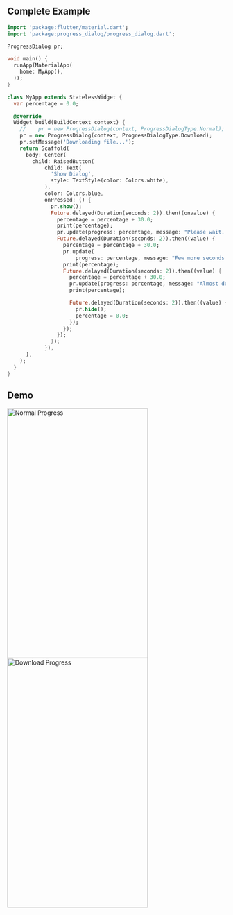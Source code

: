 ## Complete Example
```dart
import 'package:flutter/material.dart';
import 'package:progress_dialog/progress_dialog.dart';

ProgressDialog pr;

void main() {
  runApp(MaterialApp(
    home: MyApp(),
  ));
}

class MyApp extends StatelessWidget {
  var percentage = 0.0;

  @override
  Widget build(BuildContext context) {
    //    pr = new ProgressDialog(context, ProgressDialogType.Normal);
    pr = new ProgressDialog(context, ProgressDialogType.Download);
    pr.setMessage('Downloading file...');
    return Scaffold(
      body: Center(
        child: RaisedButton(
            child: Text(
              'Show Dialog',
              style: TextStyle(color: Colors.white),
            ),
            color: Colors.blue,
            onPressed: () {
              pr.show();
              Future.delayed(Duration(seconds: 2)).then((onvalue) {
                percentage = percentage + 30.0;
                print(percentage);
                pr.update(progress: percentage, message: "Please wait...");
                Future.delayed(Duration(seconds: 2)).then((value) {
                  percentage = percentage + 30.0;
                  pr.update(
                      progress: percentage, message: "Few more seconds...");
                  print(percentage);
                  Future.delayed(Duration(seconds: 2)).then((value) {
                    percentage = percentage + 30.0;
                    pr.update(progress: percentage, message: "Almost done...");
                    print(percentage);

                    Future.delayed(Duration(seconds: 2)).then((value) {
                      pr.hide();
                      percentage = 0.0;
                    });
                  });
                });
              });
            }),
      ),
    );
  }
}

```
## Demo

<img src="https://raw.githubusercontent.com/fayaz07/progress_dialog/master/stateful_1.gif" width="324" height="576" alt="Normal Progress" />  <img src="https://raw.githubusercontent.com/fayaz07/progress_dialog/master/stateful_2.gif" width="324" height="576" alt="Download Progress" />
